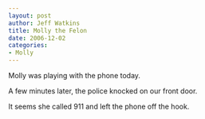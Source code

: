 ```yaml
--- 
layout: post
author: Jeff Watkins
title: Molly the Felon
date: 2006-12-02
categories: 
- Molly
---
```


Molly was playing with the phone today.

A few minutes later, the police knocked on our front door.

It seems she called 911 and left the phone off the hook.
